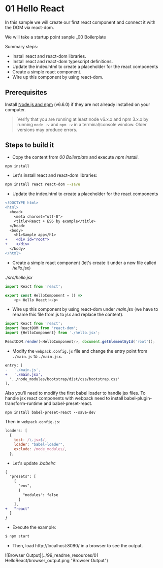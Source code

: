 # 01 Hello React

In this sample we will create our first react component and connect it with the
DOM via react-dom.

We will take a startup point sanple _00 Boilerplate

Summary steps:

- Install react and react-dom libraries.
- Install react and react-dom typescript definitions.
- Update the index.html to create a placeholder for the react components
- Create a simple react component.
- Wire up this component by using react-dom.

## Prerequisites

Install [Node.js and npm](https://nodejs.org/en/) (v6.6.0) if they are not already installed on your computer.

> Verify that you are running at least node v6.x.x and npm 3.x.x by running `node -v` and `npm -v` in a terminal/console window. Older versions may produce errors.

## Steps to build it

- Copy the content from _00 Boilerplate_ and execute _npm install_.

```bash
npm install
```

- Let's install react and react-dom libraries:

```bash
npm install react react-dom --save
```

- Update the index.html to create a placeholder for the react components

```diff
<!DOCTYPE html>
<html>
  <head>
    <meta charset="utf-8">
    <title>React + ES6 by example</title>
  </head>
  <body>
    <h1>Sample app</h1>
+    <div id="root">
+    </div>    
  </body>
</html>
```

- Create a simple react component (let's create it under a new file called _hello.jsx_)

_./src/hello.jsx_

```javascript
import React from 'react';

export const HelloComponent = () =>
    <p> Hello React!</p>
```

- Wire up this component by using react-dom under _main.jsx_ (we have to rename this file
  from js to jsx and replace the content).

```javascript
import React from 'react';
import ReactDOM from 'react-dom';
import {HelloComponent} from './hello.jsx';

ReactDOM.render(<HelloComponent/>, document.getElementById('root'));
```

- Modify the `webpack.config.js` file and change the entry point from `./main.js`
to `./main.jsx`.

 ```diff
 entry: [
-   './main.js',
+   './main.jsx',
   '../node_modules/bootstrap/dist/css/bootstrap.css'
 ],
 ```

 Also you'll need to modify the first babel loader to handle jsx files.
 To handle jsx react components with webpack need to install babel-plugin-transform-runtime and babel-preset-react.

 ```
 npm install babel-preset-react --save-dev
 ```

Then in `webpack.config.js`:

 ```javascript
 loaders: [
   {
     test: /\.jsx$/,
     loader: "babel-loader",
     exclude: /node_modules/,
   },
```

- Let's update _.babelrc_

```diff
{
  "presets": [
    [
      "env",      
      {
        "modules": false
      }
    ],
+   "react"    
  ]
}
```

- Execute the example:

 ```bash
 $ npm start
 ```

- Then, load http://localhost:8080/ in a browser to see the output.

 ![Browser Output](../99_readme_resources/01 HelloReact/browser_output.png "Browser Output")
